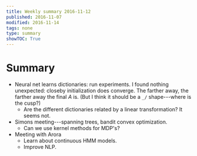 ```yaml
---
title: Weekly summary 2016-11-12
published: 2016-11-07
modified: 2016-11-14
tags: none
type: summary
showTOC: True
---
```


# Summary

* Neural net learns dictionaries: run experiments. I found nothing unexpected: closeby initialization does converge. The farther away, the farther away the final $A$ is. (But I think it should be a `_/` shape---where is the cusp?)
	* Are the different dictionaries related by a linear transformation? It seems not.
* Simons meeting---spanning trees, bandit convex optimization.
	* Can we use kernel methods for MDP's?
* Meeting with Arora
	* Learn about continuous HMM models.
	* Improve NLP.
